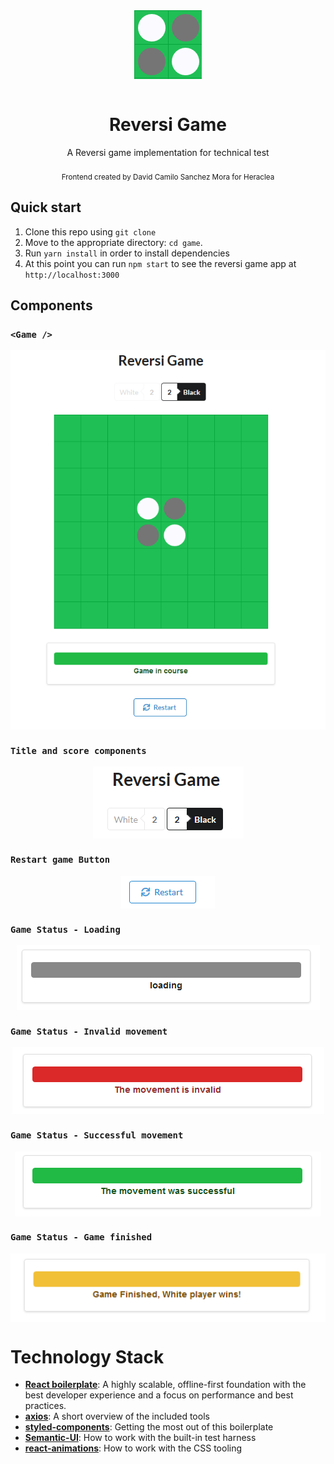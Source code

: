 <div align="center">
<img src="./assets/2018-03-12_16h07_36.png" align="center" />
</div>
<br />

<div align="center"><h1>Reversi Game</h1></div>
<div align="center">A Reversi game implementation for technical test</div>

<br />

<div align="center">
  <sub>Frontend created by David Camilo Sanchez Mora for Heraclea</sub>
</div>

## Quick start

1. Clone this repo using `git clone`
2. Move to the appropriate directory: `cd game`.<br />
3. Run `yarn install` in order to install dependencies<br />
4. At this point you can run `npm start` to see the reversi game app at `http://localhost:3000`

## Components

### `<Game />`
<div align="center">
  <img src="./assets/2018-03-12_16h07_05.png" align="center" />
</div>

### `Title and score components`
<div align="center">
  <img src="./assets/2018-03-12_16h07_25.png" align="center" />
</div>

### `Restart game Button`
<div align="center">
  <img src="./assets/2018-03-12_16h07_54.png" align="center" />
</div>

### `Game Status - Loading`
<div align="center">
  <img src="./assets/2018-03-12_16h07_44.png" align="center" />
</div>

### `Game Status - Invalid movement`
<div align="center">
  <img src="./assets/2018-03-12_16h07_50.png" align="center" />
</div>

### `Game Status - Successful movement`
<div align="center">
  <img src="./assets/2018-03-12_16h08_01.png" align="center" />
</div>

### `Game Status - Game finished`
<div align="center">
  <img src="./assets/2018-03-12_17h00_12.png" align="center" />
</div>


# Technology Stack

- [**React boilerplate**](https://github.com/react-boilerplate/react-boilerplate): A highly scalable, offline-first foundation with the best developer experience and a focus on performance and best practices.
- [**axios**](docs/general): A short overview of the included tools
- [**styled-components**](docs/general/commands.md): Getting the most out of this boilerplate
- [**Semantic-UI**](docs/testing): How to work with the built-in test harness
- [**react-animations**](docs/css): How to work with the CSS tooling